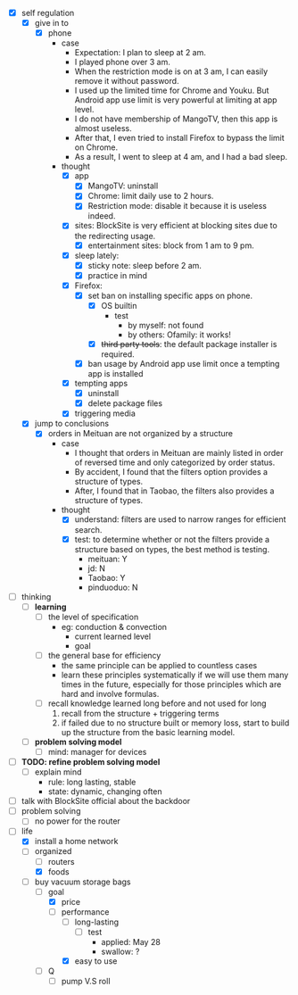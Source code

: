 - [x] self regulation
    - [x] give in to
        - [x] phone
            - case
                - Expectation: I plan to sleep at 2 am.
                - I played phone over 3 am.
                - When the restriction mode is on at 3 am, I can easily remove it without password.
                - I used up the limited time for Chrome and Youku. But Android app use limit is very powerful at limiting at app level.
                - I do not have membership of MangoTV, then this app is almost useless.
                - After that, I even tried to install Firefox to bypass the limit on Chrome. 
                - As a result, I went to sleep at 4 am, and I had a bad sleep.
            - thought
                - [x] app
                    - [x] MangoTV: uninstall
                    - [x] Chrome: limit daily use to 2 hours.
                    - [x] Restriction mode: disable it because it is useless indeed.
                - [x] sites: BlockSite is very efficient at blocking sites due to the redirecting usage.
                    - [x] entertainment sites: block from 1 am to 9 pm.
                - [x] sleep lately:
                    - [x] sticky note: sleep before 2 am.
                    - [x] practice in mind
                - [x] Firefox: 
                    - [x] set ban on installing specific apps on phone.
                        - [x] OS builtin
                            - test
                                - by myself: not found
                                - by others: Ofamily: it works!
                        - [x] ~~third party tools~~: the default package installer is required. 
                    - [x] ban usage by Android app use limit once a tempting app is installed
                - [x] tempting apps
                    - [x] uninstall
                    - [x] delete package files
                - [x] triggering media
    - [x] jump to conclusions
        - [x] orders in Meituan are not organized by a structure
            - case
                - I thought that orders in Meituan are mainly listed in order of reversed time and only categorized by order status.
                - By accident, I found that the filters option provides a structure of types.
                - After, I found that in Taobao, the filters also provides a structure of types.
            - thought
                - [x] understand: filters are used to narrow ranges for efficient search.
                - [x] test: to determine whether or not the filters provide a structure based on types, the best method is testing.
                    - meituan: Y
                    - jd: N
                    - Taobao: Y
                    - pinduoduo: N
- [ ] thinking
    - [ ] **learning**
        - [ ] the level of specification
            - eg: conduction & convection
                - current learned level
                - goal
        - [ ] the general base for efficiency
            - the same principle can be applied to countless cases
            - learn these principles systematically if we will use them many times in the future, especially for those principles which are hard and involve formulas.
        - [ ] recall knowledge learned long before and not used for long
            1. recall from the structure + triggering terms
            2. if failed due to no structure built or memory loss, start to build up the structure from the basic learning model.
    - [ ] **problem solving model**
        - [ ] mind: manager for devices
- [ ] **TODO: refine problem solving model**
    - [ ] explain mind
        - rule: long lasting, stable
        - state: dynamic, changing often
- [ ] talk with BlockSite official about the backdoor 
- [ ] problem solving
    - [ ] no power for the router
- [ ] life
    - [x] install a home network
    - [ ] organized
        - [ ] routers
        - [x] foods
    - [ ] buy vacuum storage bags
        - [ ] goal
            - [x] price
            - [ ] performance
                - [ ] long-lasting
                    - [ ] test
                        - applied: May 28
                        - swallow: ?
                - [x] easy to use
        - [ ] Q
            - [ ] pump V.S roll